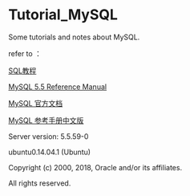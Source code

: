 # Tutorial_MySQL
Some tutorials and notes about MySQL.

refer to ：

[SQL教程](http://www.w3school.com.cn/sql/index.asp)

[MySQL 5.5 Reference Manual](https://dev.mysql.com/doc/refman/5.5/en/)

[MySQL 官方文档](https://dev.mysql.com/doc/)

[MySQL 参考手册中文版](https://www.gitbook.com/book/strongyoung/mysql-reference-manual/details)

Server version: 5.5.59-0 

ubuntu0.14.04.1 (Ubuntu)

Copyright (c) 2000, 2018, Oracle and/or its affiliates. 

All rights reserved.
